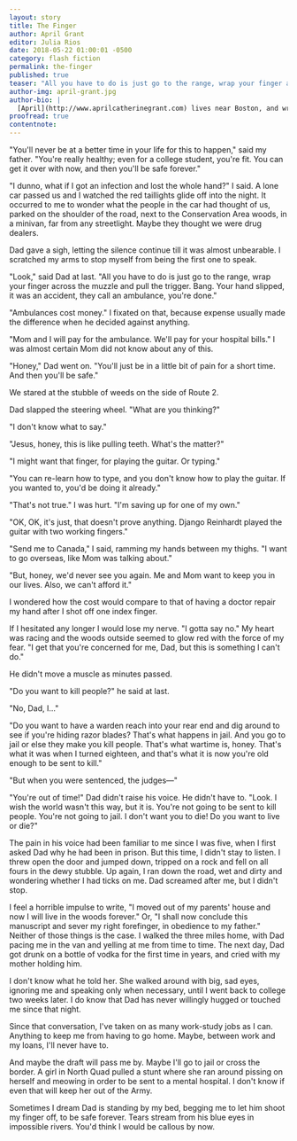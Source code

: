 ```yaml
---
layout: story
title: The Finger
author: April Grant
editor: Julia Rios
date: 2018-05-22 01:00:01 -0500
category: flash fiction
permalink: the-finger
published: true
teaser: "All you have to do is just go to the range, wrap your finger across the muzzle and pull the trigger. Bang. Your hand slipped, it was an accident, they call an ambulance, you're done."
author-img: april-grant.jpg
author-bio: |
  [April](http://www.aprilcatherinegrant.com) lives near Boston, and writes stories, poems, and songs. She has published poetry in _Strange Horizons_ and _Mythic Delirium_, and in the anthology _The Moment of Change_ (2012). Her other interests include traditional music, contra dancing, biking, container gardening, and appreciating actors from classic horror movies.
proofread: true
contentnote:
---
```


"You'll never be at a better time in your life for this to happen," said my father. "You're really healthy; even for a college student, you're fit. You can get it over with now, and then you'll be safe forever."

"I dunno, what if I got an infection and lost the whole hand?" I said. A lone car passed us and I watched the red taillights glide off into the night. It occurred to me to wonder what the people in the car had thought of us, parked on the shoulder of the road, next to the Conservation Area woods, in a minivan, far from any streetlight. Maybe they thought we were drug dealers.

Dad gave a sigh, letting the silence continue till it was almost unbearable. I scratched my arms to stop myself from being the first one to speak.

"Look," said Dad at last. "All you have to do is just go to the range, wrap your finger across the muzzle and pull the trigger. Bang. Your hand slipped, it was an accident, they call an ambulance, you're done."

"Ambulances cost money." I fixated on that, because expense usually made the difference when he decided against anything.

"Mom and I will pay for the ambulance. We'll pay for your hospital bills." I was almost certain Mom did not know about any of this.

"Honey," Dad went on. "You'll just be in a little bit of pain for a short time. And then you'll be safe."

We stared at the stubble of weeds on the side of Route 2.

Dad slapped the steering wheel. "What are you thinking?"

"I don't know what to say."

"Jesus, honey, this is like pulling teeth. What's the matter?"

"I might want that finger, for playing the guitar. Or typing."

"You can re-learn how to type, and you don't know how to play the guitar. If you wanted to, you'd be doing it already."

"That's not true." I was hurt. "I'm saving up for one of my own."

"OK, OK, it's just, that doesn't prove anything. Django Reinhardt played the guitar with two working fingers."

"Send me to Canada," I said, ramming my hands between my thighs. "I want to go overseas, like Mom was talking about."

"But, honey, we'd never see you again. Me and Mom want to keep you in our lives. Also, we can't afford it."

I wondered how the cost would compare to that of having a doctor repair my hand after I shot off one index finger.

If I hesitated any longer I would lose my nerve. "I gotta say no." My heart was racing and the woods outside seemed to glow red with the force of my fear. "I get that you're concerned for me, Dad, but this is something I can't do."

He didn't move a muscle as minutes passed.

"Do you want to kill people?" he said at last.

"No, Dad, I..."

"Do you want to have a warden reach into your rear end and dig around to see if you're hiding razor blades? That's what happens in jail. And you go to jail or else they make you kill people. That's what wartime is, honey. That's what it was when I turned eighteen, and that's what it is now you're old enough to be sent to kill."

"But when you were sentenced, the judges—"

"You're out of time!" Dad didn't raise his voice. He didn't have to. "Look. I wish the world wasn't this way, but it is. You're not going to be sent to kill people. You're not going to jail. I don't want you to die! Do you want to live or die?"

The pain in his voice had been familiar to me since I was five, when I first asked Dad why he had been in prison. But this time, I didn't stay to listen. I threw open the door and jumped down, tripped on a rock and fell on all fours in the dewy stubble. Up again, I ran down the road, wet and dirty and wondering whether I had ticks on me. Dad screamed after me, but I didn't stop.

I feel a horrible impulse to write, "I moved out of my parents' house and now I will live in the woods forever." Or, "I shall now conclude this manuscript and sever my right forefinger, in obedience to my father." Neither of those things is the case. I walked the three miles home, with Dad pacing me in the van and yelling at me from time to time. The next day, Dad got drunk on a bottle of vodka for the first time in years, and cried with my mother holding him.

I don't know what he told her. She walked around with big, sad eyes, ignoring me and speaking only when necessary, until I went back to college two weeks later. I do know that Dad has never willingly hugged or touched me since that night.

Since that conversation, I've taken on as many work-study jobs as I can. Anything to keep me from having to go home. Maybe, between work and my loans, I'll never have to.

And maybe the draft will pass me by. Maybe I'll go to jail or cross the border. A girl in North Quad pulled a stunt where she ran around pissing on herself and meowing in order to be sent to a mental hospital. I don't know if even that will keep her out of the Army.

Sometimes I dream Dad is standing by my bed, begging me to let him shoot my finger off, to be safe forever. Tears stream from his blue eyes in impossible rivers. You'd think I would be callous by now.
